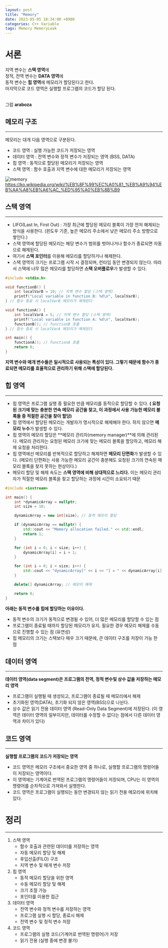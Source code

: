 ```yaml
---
layout: post
title: "Memory"
date: 2023-05-05 18:34:00 +0900
categories: C++ Variable
tags: Memory MemoryLeak 
---
```


# 서론
지역 변수는 **스택 영역**에 <br/>
정적, 전역 변수는 **DATA 영역**에 <br/>
동적 변수는 **힙 영역**에 메모리가 할당된다고 한다. <br/>
마지막으로 코드 영역은 실행할 프로그램의 코드가 할당 된다.<br/><br/>

그럼
**araboza**

## 메모리 구조
----------------
메모리는 대개 다음 영역으로 구분된다.
- 코드 영역 : 실행 가능한 코드가 저장되는 영역
- 데이터 영역 : 전역 변수와 정적 변수가 저장되는 영역 (BSS, DATA)
- 힙 영역 : 동적으로 할당된 메모리가 저장되는 영역
- 스택 영역 : 함수 호출과 지역 변수에 대한 메모리가 저장되는 영역

![memory](https://user-images.githubusercontent.com/69189889/236433871-b81dd30b-3810-403e-86c3-36acd849a080.png)
https://ko.wikipedia.org/wiki/%EB%8F%99%EC%A0%81_%EB%A9%94%EB%AA%A8%EB%A6%AC_%ED%95%A0%EB%8B%B9

## 스택 영역
----------
- LIFO(Last In, First Out) : 가장 최근에 할당된 메모리 블록이 가장 먼저 해제되는 방식을 사용한다. (윈도우 기준, 높은 메모리 주소에서 낮은 메모리 주소 방향으로 쌓인다.)
- 스택 영역에 할당된 메모리는 해당 변수가 범위를 벗어나거나 함수가 종료되면 자동으로 해제된다.
- 여기서 **스택 포인터**를 이용해 메모리를 할당하거나 해제한다.
- 스택 영역의 크기는 프로그램 시작 시 결정되며, 런타임 동안 변경되지 않는다. 따라서 스택에 너무 많은 메모리를 할당하면 **스택 오버플로우**가 발생할 수 있다.

```cpp 
#include <stdio.h>

void functionB() {
    int localVarB = 10; // 지역 변수 할당 (스택 영역)
    printf("Local variable in function B: %d\n", localVarB);
} // 함수 종료 시 localVarB 메모리가 해제된다

void functionA() {
    int localVarA = 5; // 지역 변수 할당 (스택 영역)
    printf("Local variable in function A: %d\n", localVarA);
    functionB(); // functionB 호출
} // 함수 종료 시 localVarA 메모리가 해제된다

int main() {
    functionA(); // functionA 호출
    return 0;
}

```
**지역 변수와 매개 변수들은 일시적으로 사용되는 특성이 있다. 그렇기 때문에 함수가 종료되면 메모리를 효율적으로 관리하기 위해 스택에 할당된다.**

## 힙 영역
---------------
 - 힙 영역은 프로그램 실행 중 필요한 만큼 메모리를 동적으로 할당할 수 있다. **( 요청된 크기에 맞는 충분한 연속 메모리 공간을 찾고, 이 과정에서 사용 가능한 메모리 블록들 중 적절한 공간을 찾아 할당)**
 - 힙 영역에서 할당된 메모리는 개발자가 명시적으로 해제해야 한다. 하지 않으면 **메모리 누수**가 발생할 수 있다. 
 - 힙 영역의 메모리 할당은 **메모리 관리자(memory manager)**에 의해 관리된다. 메모리 관리자는 요청된 메모리 크기에 맞는 메모리 블록을 할당하고, 메모리 해제 요청을 처리한다.
 - 힙 영역에선 메모리를 반복적으로 할당하고 해제하면 **메모리 단편화**가 발생할 수 있다. (메모리 단편화는 사용 가능한 메모리 공간이 충분해도 요청된 크기의 연속된 메모리 블록을 찾지 못하는 현상이다.)
 - 메모리 할당 및 해제 속도는 **스택 영역에 비해 상대적으로 느리다.** 이는 메모리 관리자가 적절한 메모리 블록을 찾고 할당하는 과정에 시간이 소요되기 때문
  
```cpp
#include <iostream>

int main() {
    int *dynamicArray = nullptr;
    int size = 10;

    dynamicArray = new int[size]; // 동적 메모리 할당

    if (dynamicArray == nullptr) {
        std::cout << "Memory allocation failed." << std::endl;
        return 1;
    }

    for (int i = 0; i < size; i++) {
        dynamicArray[i] = i + 1;
    }

    for (int i = 0; i < size; i++) {
        std::cout << "dynamicArray[" << i << "] = " << dynamicArray[i] << std::endl;
    }

    delete[] dynamicArray; // 메모리 해제

    return 0;
}
```
**아래는 동적 변수를 힙에 할당하는 이유이다.**
- 동적 변수의 크기가 동적으로 변경될 수 있어, 더 많은 메모리를 할당할 수 있는 점
- 프로그램이 종료될 때까지 할당된 메모리가 유지. 필요한 경우 메모리 해제를 수동으로 진행할 수 있는 점 (유연성)
- 힙 메모리의 크기는 스택보다 매우 크기 때문에, 큰 데이터 구조를 저장이 가능 한 점

## 데이터 영역
-------------
**데이터 영역(data segment)은 프로그램의 전역, 정적 변수및 상수 값을 저장하는 메모리 영역**
- 프로그램이 실행될 때 생성되고, 프로그램이 종료될 때 메모리에서 해제
- 초기화된 영역(DATA), 초기화 되지 않은 영역(BSS)으로 나뉜다.
- 상수 값은 읽기 전용 데이터 영역 (Read-Only Data Segment)에 저장된다. (이 영역은 데이터 영역의 일부이지만, 데이터를 수정할 수 없다는 점에서 다른 데이터 영역과 차이가 있다)
  
## 코드 영역
-----------
**실행할 프로그램의 코드가 저장되는 영역**
- 코드 영역은 메모리 구조에서 중요한 영역 중 하나로, 실행할 프로그램의 명령어들이 저장되는 영역이다. 
- 이 영역에는 기계어로 번역된 프로그램의 명령어들이 저장되며, CPU는 이 영역의 명령어를 순차적으로 가져와서 실행한다. 
- 코드 영역은 프로그램이 실행되는 동안 변경되지 않는 읽기 전용 메모리에 위치해 있다.
  
# 정리
-------------
1. 스택 영역
   - 함수 호출과 관련된 데이터를 저장하는 영역
   - 자동 메모리 할당 및 해제
   - 후입선출(FILO) 구조
   - 지역 변수 및 매개 변수 저장
2. 힙 영역
   - 동적 메모리 할당을 위한 영역
   - 수동 메모리 할당 및 해제
   - 크기 조절 가능
   - 포인터를 이용한 접근
3. 데이터 영역
   - 전역 변수와 정적 변수를 저장하는 영역
   - 프로그램 실행 시 할당, 종료시 해제
   - 전역 변수 및 정적 변수 저장
4. 코드 영역
   - 프로그램의 실행 코드(기계어로 번역된 명령어)가 저장
   - 읽기 전용 (실행 중에 변경 불가)